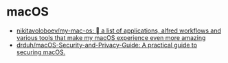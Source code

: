 # macOS
* [nikitavoloboev/my-mac-os:  a list of applications, alfred workflows and various tools that make my macOS experience even more amazing](https://github.com/nikitavoloboev/my-mac-os)
* [drduh/macOS-Security-and-Privacy-Guide: A practical guide to securing macOS.](https://github.com/drduh/macOS-Security-and-Privacy-Guide)
